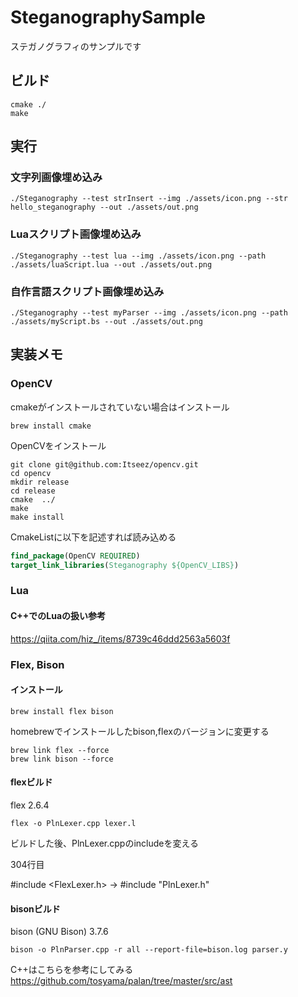 # SteganographySample
ステガノグラフィのサンプルです

## ビルド

```
cmake ./
make
```

## 実行
### 文字列画像埋め込み

```
./Steganography --test strInsert --img ./assets/icon.png --str hello_steganography --out ./assets/out.png
```

### Luaスクリプト画像埋め込み

```
./Steganography --test lua --img ./assets/icon.png --path ./assets/luaScript.lua --out ./assets/out.png
```

### 自作言語スクリプト画像埋め込み

```
./Steganography --test myParser --img ./assets/icon.png --path ./assets/myScript.bs --out ./assets/out.png
```

## 実装メモ
### OpenCV
cmakeがインストールされていない場合はインストール
```shell
brew install cmake
```

OpenCVをインストール
```shell
git clone git@github.com:Itseez/opencv.git
cd opencv
mkdir release
cd release
cmake  ../
make
make install
```

CmakeListに以下を記述すれば読み込める
```cmake
find_package(OpenCV REQUIRED)
target_link_libraries(Steganography ${OpenCV_LIBS})
```

### Lua
#### C++でのLuaの扱い参考
https://qiita.com/hiz_/items/8739c46ddd2563a5603f

### Flex, Bison
#### インストール
```shell
brew install flex bison
```

homebrewでインストールしたbison,flexのバージョンに変更する
```shell
brew link flex --force
brew link bison --force
```

#### flexビルド

flex 2.6.4

```shell
flex -o PlnLexer.cpp lexer.l
```

ビルドした後、PlnLexer.cppのincludeを変える

304行目

#include <FlexLexer.h> → #include "PlnLexer.h"

#### bisonビルド

bison (GNU Bison) 3.7.6

```shell
bison -o PlnParser.cpp -r all --report-file=bison.log parser.y
```

C++はこちらを参考にしてみる
https://github.com/tosyama/palan/tree/master/src/ast